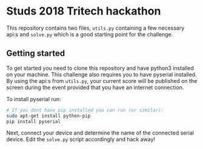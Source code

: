# Studs 2018 Tritech hackathon
This repository contains two files, `utils.py` containing a few necessary api:s and `solve.py` which is a good starting point for the challenge.

## Getting started
To get started you need to clone this repository and have python3 installed on your machine. This challenge also requires you to have pyserial installed. By using the api:s from `utils.py`, your current score will be published on the screen during the event provided that you have an internet connection.

To install pyserial run:
``` bash
# If you dont have pip installed you can run (or similar):
sudo apt-get install python-pip
pip install pyserial
```

Next, connect your device and determine the name of the connected serial device. Edit the `solve.py` script accordingly and hack away! 